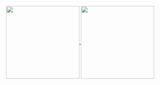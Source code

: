 <a href="https://github.com/anuraghazra/github-readme-stats">
  <img height=200 align="center" src="https://github-readme-stats-olive-nu-93.vercel.app/api?username=hxruhime&theme=dracula&show_icons=true&hide_border=true&count_private=true&include_all_commits=true" />
</a>
<a href="https://github.com/anuraghazra/convoychat">
  <img height=200 align="center" src="https://github-readme-stats-olive-nu-93.vercel.app/api/top-langs?username=hxruhime&layout=compact&langs_count=8&card_width=320&theme=dracula" />
</a>
